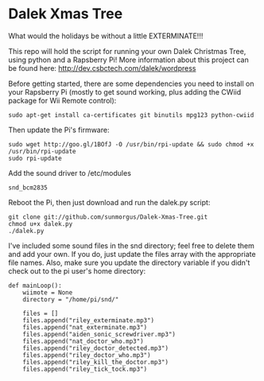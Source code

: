 Dalek Xmas Tree
===============

What would the holidays be without a little EXTERMINATE!!!

This repo will hold the script for running your own Dalek Christmas Tree, using python and a Rapsberry Pi! More information about this project can be found here: http://dev.csbctech.com/dalek/wordpress

Before getting started, there are some dependencies you need to install on your Rapsberry Pi (mostly to get sound working, plus adding the CWiid package for Wii Remote control):

	sudo apt-get install ca-certificates git binutils mpg123 python-cwiid
	
Then update the Pi's firmware:

	sudo wget http://goo.gl/1BOfJ -O /usr/bin/rpi-update && sudo chmod +x /usr/bin/rpi-update 
	sudo rpi-update
	
Add the sound driver to /etc/modules

	snd_bcm2835
	
Reboot the Pi, then just download and run the dalek.py script:

	git clone git://github.com/sunmorgus/Dalek-Xmas-Tree.git
	chmod u+x dalek.py
	./dalek.py
	
I've included some sound files in the snd directory; feel free to delete them and add your own. If you do, just update the files array with the appropriate file names. Also, make sure you update the directory variable if you didn't check out to the pi user's home directory:

	def mainLoop():
	    wiimote = None
	    directory = "/home/pi/snd/"
	
	    files = []
	    files.append("riley_exterminate.mp3")
	    files.append("nat_exterminate.mp3")
	    files.append("aiden_sonic_screwdriver.mp3")
	    files.append("nat_doctor_who.mp3")
	    files.append("riley_doctor_detected.mp3")
	    files.append("riley_doctor_who.mp3")
	    files.append("riley_kill_the_doctor.mp3")
	    files.append("riley_tick_tock.mp3")